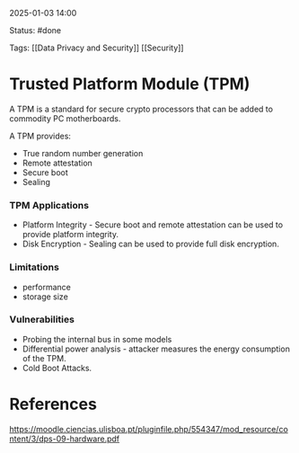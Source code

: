 2025-01-03 14:00

Status: #done 

Tags: [[Data Privacy and Security]] [[Security]] 

# Trusted Platform Module (TPM)

A TPM is a standard for secure crypto processors that can be added to commodity PC motherboards.

A TPM provides:
- True random number generation
- Remote attestation
- Secure boot
- Sealing

### TPM Applications
- Platform Integrity - Secure boot and remote attestation can be used to provide platform integrity.
- Disk Encryption - Sealing can be used to provide full disk encryption.

### Limitations
- performance
- storage size

### Vulnerabilities
- Probing the internal bus in some models
- Differential power analysis - attacker measures the energy consumption of the TPM.
- Cold Boot Attacks.

# References

https://moodle.ciencias.ulisboa.pt/pluginfile.php/554347/mod_resource/content/3/dps-09-hardware.pdf